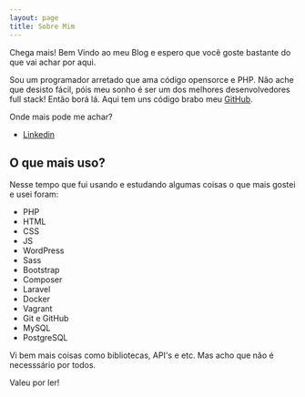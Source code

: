 ```yaml
---
layout: page
title: Sobre Mim
---
```


<p class="message">
  Chega mais! Bem Vindo ao meu Blog e espero que você goste bastante do que vai achar por aqui.
</p>

Sou um programador arretado que ama código opensorce e PHP. Não ache que desisto fácil, póis meu sonho é ser um dos melhores desenvolvedores full stack! Então borá lá. Aqui tem uns código brabo meu [GitHub](https://github.com/JohnatanT).

Onde mais pode me achar?

* [Linkedin](https://www.linkedin.com/in/johnatan-tavares-58b940151/)

## O que mais uso?

Nesse tempo que fui usando e estudando algumas coisas o que mais gostei e usei foram:

* PHP
* HTML
* CSS
* JS
* WordPress
* Sass
* Bootstrap
* Composer
* Laravel
* Docker
* Vagrant
* Git e GitHub
* MySQL
* PostgreSQL

Vi bem mais coisas como bibliotecas, API's e etc. Mas acho que não é necesssário por todos.

Valeu por ler!